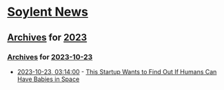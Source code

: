 # [Soylent News](../../../README.md)

## [Archives](../../index.md) for [2023](../index.md)

### [Archives](../../index.md) for [2023-10-23](index.md)

* [2023-10-23, 03:14:00](https://soylentnews.org/article.pl?sid=23/10/22/0429229&from=rss) - [This Startup Wants to Find Out If Humans Can Have Babies in Space](https://soylentnews.org/article.pl?sid=23/10/22/0429229&from=rss)
